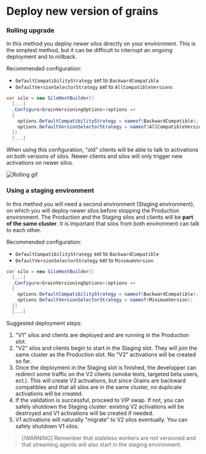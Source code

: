 # Deploy new version of grains

### Rolling upgrade

In this method you deploy newer silos directly on your environment. This is the simplest method, but it can be difficult to interrupt an ongoing deployment and to rollback.

Recommended configuration:
- `DefaultCompatibilityStrategy` set to `BackwardCompatible`
- `DefaultVersionSelectorStrategy` set to `AllCompatibleVersions`

```csharp
var silo = new SiloHostBuilder()
  [...]
  .Configure<GrainVersioningOptions>(options => 
  {
    options.DefaultCompatibilityStrategy = nameof(BackwardCompatible);
    options.DefaultVersionSelectorStrategy = nameof(AllCompatibleVersions);
  })
  [...]
```

When using this configuration, "old" clients will be able to talk to activations on both versions of silos. Newer clients and silos will only trigger new activations on newer silos.

![Rolling gif](rolling.gif)

### Using a staging environment

In this method you will need a second environment (Staging environment), on which you will deploy newer silos before stopping the Production environment. The Production and the Staging silos and clients will be __part of the same cluster__. It is important that silos from both environment can talk to each other.

Recommended configuration:
- `DefaultCompatibilityStrategy` set to `BackwardCompatible`
- `DefaultVersionSelectorStrategy` set to `MinimumVersion`

```csharp
var silo = new SiloHostBuilder()
  [...]
  .Configure<GrainVersioningOptions>(options => 
  {
    options.DefaultCompatibilityStrategy = nameof(BackwardCompatible);
    options.DefaultVersionSelectorStrategy = nameof(MinimumVersion);
  })
  [...]
```

Suggested deployment steps:

1. "V1" silos and clients are deployed and are running in the Production slot.
2. "V2" silos and clients begin to start in the Staging slot. They will join the same cluster as the Production slot. No "V2" activations will be created so far.
3. Once the deployment in the Staging slot is finished, the developper can redirect some traffic on the V2 clients (smoke tests, targeted beta users, ect.). This will create V2 activations, but since Grains are backward compatibles and that all silos are in the same cluster, no duplicate activations will be created.
4. If the validation is successful, proceed to VIP swap. If not, you can safely shutdown the Staging cluster: existing V2 activations will be destroyed and V1 activations will be created if needed.
5. V1 activations will naturally "migrate" to V2 silos eventually. You can safely shutdown V1 silos.

> [!WARNING] Remember that stateless workers are not versioned and that streaming agents will also start in the staging environment.
